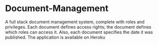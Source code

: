 # Document-Management
A full stack document management system, complete with roles and privileges. Each document defines access rights; the document defines which roles can access it. Also, each document specifies the date it was published. The application is available on Heroku 
